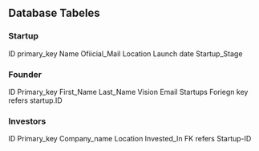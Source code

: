 ## Database Tabeles

### Startup

ID primary_key
Name
Ofiicial_Mail
Location
Launch date
Startup_Stage

### Founder

ID Primary_key
First_Name
Last_Name
Vision
Email
Startups Foriegn key refers startup.ID

### Investors

ID Primary_key
Company_name
Location
Invested_In FK refers Startup-ID